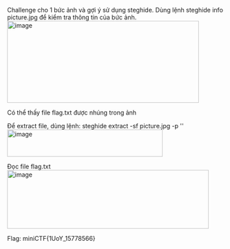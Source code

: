 Challenge cho 1 bức ảnh và gợi ý sử dụng steghide.
Dùng lệnh steghide info picture.jpg để kiểm tra thông tin của bức ảnh.
<img width="445" height="190" alt="image" src="https://github.com/user-attachments/assets/2943b6a4-d021-4246-844c-c411e1badf09" />

Có thể thấy file flag.txt được nhúng trong ảnh 

Để extract file, dùng lệnh: steghide extract -sf picture.jpg -p ''
<img width="361" height="63" alt="image" src="https://github.com/user-attachments/assets/c8645a7c-a719-4723-ad39-eeef347233cf" />

Đọc file flag.txt
<img width="468" height="136" alt="image" src="https://github.com/user-attachments/assets/e8fc2588-eb7e-41a4-990e-569914481c90" />

Flag: miniCTF{1UoY_15778566}

